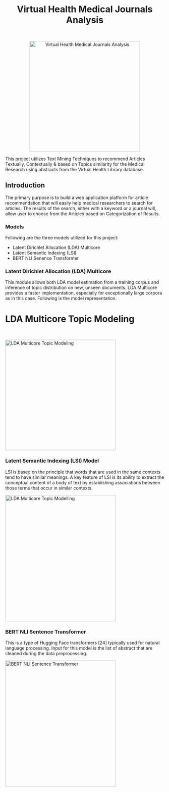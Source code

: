 <h1 align="center"> Virtual Health Medical Journals Analysis </h1> <br>
<p align="center">
  <a href="http://clipart-library.com/clipart/kc8odg89i.htm">
    <img alt="Virtual Health Medical Journals Analysis" title="Virtual Health Medical Journals Analysis" src="http://clipart-library.com/images/kc8odg89i.jpg" width="350">
  </a>
</p>

This project utilizes Text Mining Techniques to recommend Articles Textually, Contextually & based on Topics similarity for the Medical Research using abstracts from the Virtual Health Library database.

## Introduction

The primary purpose is to build a web application platform for article recommendation that will easily help medical researchers to search for articles. The results of the search, either with a keyword or a journal will, allow user to choose from the Articles based on Categorization of Results.

### Models

Following are the three models utilized for this project:

* Latent Dirichlet Allocation (LDA) Multicore 
* Latent Semantic Indexing (LSI)
* BERT NLI Senence Transformer

### Latent Dirichlet Allocation (LDA) Multicore

This module allows both LDA model estimation from a training corpus and inference of topic distribution on new, unseen documents. LDA Multicore provides a faster implementation, especially for exceptionally large corpora as in this case. Following is the model representation.

<h1 align="left"> LDA Multicore Topic Modeling </h1> <br>
<p align="left">
  <a href="https://www.analyticsvidhya.com/blog/2021/06/part-2-topic-modeling-and-latent-dirichlet-allocation-lda-using-gensim-and-sklearn/">
    <img alt="LDA Multicore Topic Modeling" title="LDA Multicore Topic Modeling" src="https://www.researchgate.net/profile/Diego-Buenano-Fernandez/publication/339368709/figure/fig1/AS:860489982689280@1582168207260/Schematic-of-LDA-algorithm.png" width="350" />
  </a>
</p>


### Latent Semantic Indexing (LSI) Model

LSI is based on the principle that words that are used in the same contexts tend to have similar meanings. A key feature of LSI is its ability to extract the conceptual content of a body of text by establishing associations between those terms that occur in similar contexts.

<p align="left">
  <a href="https://medium.com/analytics-vidhya/nlp-with-latent-semantic-analysis-b3de6e16ad7d">
    <img alt="LDA Multicore Topic Modelling" title="LDA Multicore Topic Modelling" src="https://miro.medium.com/max/1400/1*tctmPjlqV66mR9s-I5bzMg.jpeg" width="350" height="400" />
  </a>
</p>

### BERT NLI Sentence Transformer

This is a type of Hugging Face transformers [24] typically used for natural language processing. Input for this model is the list of abstract that are cleaned during the data preprocessing.

<p align="left">
  <a href="https://www.arxiv-vanity.com/papers/1904.09675/">
    <img alt="BERT NLI Sentence Transformer" title="BERT NLI Sentence Transformer" src="https://media.arxiv-vanity.com/render-output/6552734/figures/bert_fig.png" width="350" height="400" />
  </a>
</p>
